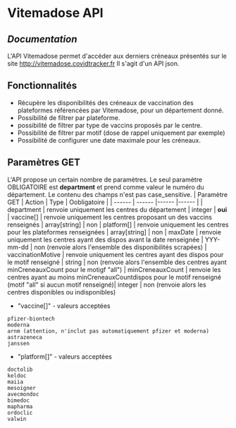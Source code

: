 # Vitemadose API
## _Documentation_

L'API Vitemadose permet d'accéder aux derniers créneaux présentés sur le site http://vitemadose.covidtracker.fr
Il s'agit d'un API json.

## Fonctionnalités

- Récupère les disponibilités des créneaux de vaccination des plateformes référencées par Vitemadose, pour un département donné.
- Possibilité de filtrer par plateforme.
- possibilité de filtrer par type de vaccins proposés par le centre.
- Possibilité de filtrer par motif (dose de rappel uniquement par exemple)
- Possibilité de configurer une date maximale pour les créneaux.

## Paramètres GET

L'API propose un certain nombre de paramètres. Le seul paramètre OBLIGATOIRE est **department** et prend comme valeur le numéro du département. Le contenu des champs n'est pas case_sensitive.
| Paramètre GET |  Action | Type | Oobligatoire |
| ------ | ------ |------ |------ |
| department | renvoie uniquement les centres du département | integer | **oui**
| vaccine[] | renvoie uniquement les centres proposant un des vaccins renseignés | array[string] | non
| platform[] | renvoie uniquement les centres pour les plateformes renseignées | array[string] | non
| maxDate | renvoie uniquement les centres ayant des dispos avant la date renseignée | YYY-mm-dd | non (renvoie alors l'ensemble des disponibilités scrapées)
| vaccinationMotive | renvoie uniquement les centres ayant des dispos pour le motif renseigné | string | non (renvoie alors l'ensemble des centres ayant minCreneauxCount pour le motigf "all")
| minCreneauxCount | renvoie les centres ayant au moins minCreneauxCountdispos pour le motif renseigné (motif "all" si aucun motif renseigné)| integer | non (renvoie alors les centres disponibles ou indisponibles)
- "vaccine[]" - valeurs acceptées
```
pfizer-biontech
moderna
arnm (attention, n'inclut pas automatiquement pfizer et moderna)
astrazeneca
janssen   
```

- "platform[]" - valeurs acceptées
```
doctolib
keldoc
maiia
mesoigner
avecmondoc
bimedoc
mapharma
ordoclic
valwin
```

